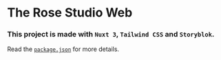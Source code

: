 # The Rose Studio Web

### This project is made with `Nuxt 3`, `Tailwind CSS` and `Storyblok`.

Read the [`package.json`](./package.json) for more details.

